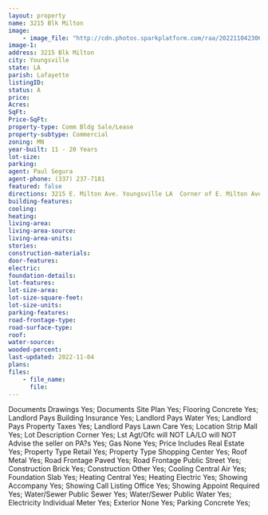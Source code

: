 ```yaml
---
layout: property
name: 3215 Blk Milton  
image:
    - image_file: "http://cdn.photos.sparkplatform.com/raa/20221104230636791313000000.jpg"
image-1:
address: 3215 Blk Milton 
city: Youngsville
state: LA
parish: Lafayette
listingID: 
status: A
price: 
Acres: 
SqFt: 
Price-SqFt: 
property-type: Comm Bldg Sale/Lease
property-subtype: Commercial
zoning: MN
year-built: 11 - 20 Years
lot-size: 
parking: 
agent: Paul Segura
agent-phone: (337) 237-7181
featured: false
directions: 3215 E. Milton Ave. Youngsville LA  Corner of E. Milton Ave. & Bonin Rd.
building-features: 
cooling: 
heating: 
living-area: 
living-area-source: 
living-area-units: 
stories: 
construction-materials: 
door-features: 
electric: 
foundation-details: 
lot-features: 
lot-size-area: 
lot-size-square-feet: 
lot-size-units: 
parking-features: 
road-frontage-type: 
road-surface-type: 
roof: 
water-source: 
wooded-percent: 
last-updated: 2022-11-04
plans: 
files:
    - file_name:
      file:
---
```

Documents	Drawings	Yes;
Documents	Site Plan	Yes;
Flooring	Concrete	Yes;
Landlord Pays	Building Insurance	Yes;
Landlord Pays	Water	Yes;
Landlord Pays	Property Taxes	Yes;
Landlord Pays	Lawn Care	Yes;
Location	Strip Mall	Yes;
Lot Description	Corner	Yes;
Lst Agt/Ofc will NOT	LA/LO will NOT Advise the seller on PA?s	Yes;
Gas	None	Yes;
Price Includes	Real Estate	Yes;
Property Type	Retail	Yes;
Property Type	Shopping Center	Yes;
Roof	Metal	Yes;
Road Frontage	Paved	Yes;
Road Frontage	Public Street	Yes;
Construction	Brick	Yes;
Construction	Other	Yes;
Cooling	Central Air	Yes;
Foundation	Slab	Yes;
Heating	Central	Yes;
Heating	Electric	Yes;
Showing	Accompany	Yes;
Showing	Call Listing Office	Yes;
Showing	Appoint Required	Yes;
Water/Sewer	Public Sewer	Yes;
Water/Sewer	Public Water	Yes;
Electricity	Individual Meter	Yes;
Exterior	None	Yes;
Parking	Concrete	Yes;

